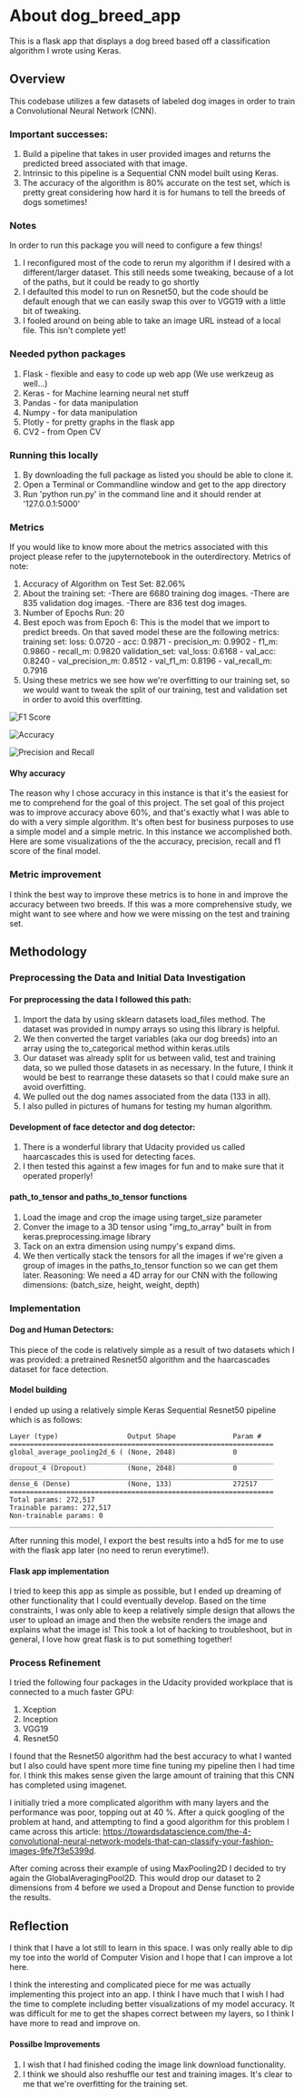 # About dog_breed_app
This is a flask app that displays a dog breed based off a classification algorithm I wrote using Keras.

## Overview
This codebase utilizes a few datasets of labeled dog images in order to train a Convolutional Neural Network (CNN).

### Important successes:
1. Build a pipeline that takes in user provided images and returns the predicted breed associated with that image.
2. Intrinsic to this pipeline is a Sequential CNN model built using Keras.
3. The accuracy of the algorithm is 80% accurate on the test set, which is pretty great considering how hard it is for humans to tell the breeds of dogs sometimes!

### Notes
In order to run this package you will need to configure a few things!
1. I reconfigured most of the code to rerun my algorithm if I desired with a different/larger dataset. This still needs some tweaking, because of a lot of the paths, but it could be ready to go shortly
2. I defaulted this model to run on Resnet50, but the code should be default enough that we can easily swap this over to VGG19 with a little bit of tweaking.
3. I fooled around on being able to take an image URL instead of a local file. This isn't complete yet!

### Needed python packages
1. Flask - flexible and easy to code up web app (We use werkzeug as well...)
2. Keras - for Machine learning neural net stuff
3. Pandas - for data manipulation
4. Numpy - for data manipulation
5. Plotly - for pretty graphs in the flask app
6. CV2 - from Open CV

### Running this locally
1. By downloading the full package as listed you should be able to clone it.
2. Open a Terminal or Commandline window and get to the app directory
3. Run 'python run.py' in the command line and it should render at '127.0.0.1:5000'

### Metrics
If you would like to know more about the metrics associated with this project please refer to the jupyternotebook in the outerdirectory.
Metrics of note:
1. Accuracy of Algorithm on Test Set: 82.06%
2. About the training set:
-There are 6680 training dog images.
-There are 835 validation dog images.
-There are 836 test dog images.
3. Number of Epochs Run: 20
4. Best epoch was from Epoch 6: This is the model that we import to predict breeds. On that saved model these are the following metrics:    training set: loss: 0.0720 - acc: 0.9871 - precision_m: 0.9902 - f1_m: 0.9860 - recall_m: 0.9820
  validation_set: val_loss: 0.6168 - val_acc: 0.8240 - val_precision_m: 0.8512 - val_f1_m: 0.8196 - val_recall_m: 0.7916
5. Using these metrics we see how we're overfitting to our training set, so we would want to tweak the split of our training, test and validation set in order to avoid this overfitting.

![F1 Score](https://raw.githubusercontent.com/nevin-watkins/dog_breed_app/master/app/static/model_images/f1score.png)

![Accuracy](https://raw.githubusercontent.com/nevin-watkins/dog_breed_app/master/app/static/model_images/resnet50_accuracy.png)

![Precision and Recall](https://raw.githubusercontent.com/nevin-watkins/dog_breed_app/master/app/static/model_images/resnet50_precision_recall.png)

#### Why accuracy
The reason why I chose accuracy in this instance is that it's the easiest for me to comprehend for the goal of this project. The set goal of this project was to improve accuracy above 60%, and that's exactly what I was able to do with a very simple algorithm. It's often best for business purposes to use a simple model and a simple metric. In this instance we accomplished both. Here are some visualizations of the the accuracy, precision, recall and f1 score of the final model.

### Metric improvement
I think the best way to improve these metrics is to hone in and improve the accuracy between two breeds. If this was a more comprehensive study, we might want to see where and how we were missing on the test and training set.

## Methodology
### Preprocessing the Data and Initial Data Investigation
#### For preprocessing the data I followed this path:
1. Import the data by using sklearn datasets load_files method. The dataset was provided in numpy arrays so using this library is helpful.
2. We then converted the target variables (aka our dog breeds) into an array using the to_categorical method within keras.utils
3. Our dataset was already split for us between valid, test and training data, so we pulled those datasets in as necessary. In the future, I think it would be best to rearrange these datasets so that I could make sure an avoid overfitting.
4. We pulled out the dog names associated from the data (133 in all).
5. I also pulled in pictures of humans for testing my human algorithm.

#### Development of face detector and dog detector:
1. There is a wonderful library that Udacity provided us called haarcascades this is used for detecting faces.
2. I then tested this against a few images for fun and to make sure that it operated properly!

#### path_to_tensor and paths_to_tensor functions
1. Load the image and crop the image using target_size parameter
2. Conver the image to a 3D tensor using "img_to_array" built in from keras.preprocessing.image library
3. Tack on an extra dimension using numpy's expand dims.
4. We then vertically stack the tensors for all the images if we're given a group of images in the paths_to_tensor function so we can get them later.
Reasoning: We need a 4D array for our CNN with the following dimensions: (batch_size, height, weight, depth)

### Implementation
#### Dog and Human Detectors:
This piece of the code is relatively simple as a result of two datasets which I was provided: a pretrained Resnet50 algorithm and the haarcascades dataset for face detection.

#### Model building
I ended up using a relatively simple Keras Sequential Resnet50 pipeline which is as follows:


    Layer (type)                 Output Shape              Param #   
    =================================================================
    global_average_pooling2d_6 ( (None, 2048)              0         
    _________________________________________________________________
    dropout_4 (Dropout)          (None, 2048)              0         
    _________________________________________________________________
    dense_6 (Dense)              (None, 133)               272517    
    =================================================================
    Total params: 272,517
    Trainable params: 272,517
    Non-trainable params: 0
    _________________________________________________________________

After running this model, I export the best results into a hd5 for me to use with the flask app later (no need to rerun everytime!).

#### Flask app implementation
I tried to keep this app as simple as possible, but I ended up dreaming of other functionality that I could eventually develop.
Based on the time constraints, I was only able to keep a relatively simple design that allows the user to upload an image and then the website renders the image and explains what the image is!
This took a lot of hacking to troubleshoot, but in general, I love how great flask is to put something together!


### Process Refinement
I tried the following four packages in the Udacity provided workplace that is connected to a much faster GPU:
1. Xception
2. Inception
3. VGG19
4. Resnet50

I found that the Resnet50 algorithm had the best accuracy to what I wanted but I also could have spent more time fine tuning my pipeline then I had time for. I think this makes sense given the large amount of training that this CNN has completed using imagenet.

I initially tried a more complicated algorithm with many layers and the performance was poor, topping out at 40 %. After a quick googling of the problem at hand, and attempting to find a good algorithm for this problem I came across this article: https://towardsdatascience.com/the-4-convolutional-neural-network-models-that-can-classify-your-fashion-images-9fe7f3e5399d.

After coming across their example of using MaxPooling2D I decided to try again the GlobalAveragingPool2D. This would drop our dataset to 2 dimensions from 4 before we used a Dropout and Dense function to provide the results.

## Reflection
I think that I have a lot still to learn in this space. I was only really able to dip my toe into the world of Computer Vision and I hope that I can improve a lot here. 

I think the interesting and complicated piece for me was actually implementing this project into an app. I think I have much that I wish I had the time to complete including better visualizations of my model accuracy. It was difficult for me to get the shapes correct between my layers, so I think I have more to read and improve on.

#### Possilbe Improvements
1. I wish that I had finished coding the image link download functionality.
2. I think we should also reshuffle our test and training images. It's clear to me that we're overfitting for the training set.


